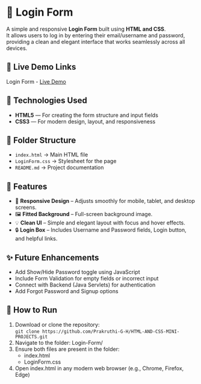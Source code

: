 
# 🌟 Login Form
A simple and responsive **Login Form** built using **HTML and CSS**.  
It allows users to log in by entering their email/username and password, providing a clean and elegant interface that works seamlessly across all devices.

## 🔗 Live Demo Links
Login Form - [Live Demo](https://prakruthi-g-h.github.io/HTML-AND-CSS-MINI-PROJECTS/Login-Form)

## 🔧 Technologies Used

- **HTML5** — For creating the form structure and input fields
- **CSS3** — For modern design, layout, and responsiveness

## 📁 Folder Structure

- `index.html` → Main HTML file  
- `LoginForm.css` → Stylesheet for the page  
- `README.md` → Project documentation

## 📌 Features

- 📱 **Responsive Design** – Adjusts smoothly for mobile, tablet, and desktop screens.  
- 🖼️ **Fitted Background** – Full-screen background image.  
- 💡 **Clean UI** – Simple and elegant layout with focus and hover effects.  
- 🔒 **Login Box** – Includes Username and Password fields, Login button, and helpful links.  

## ✨ Future Enhancements

- Add Show/Hide Password toggle using JavaScript
- Include Form Validation for empty fields or incorrect input
- Connect with Backend (Java Servlets) for authentication
- Add Forgot Password and Signup options

## 🚀 How to Run

1. Download or clone the repository:  
   `git clone https://github.com/Prakruthi-G-H/HTML-AND-CSS-MINI-PROJECTS.git`
2. Navigate to the folder: Login-Form/
3. Ensure both files are present in the folder:
    - index.html
    - LoginForm.css
4. Open index.html in any modern web browser (e.g., Chrome, Firefox, Edge)
